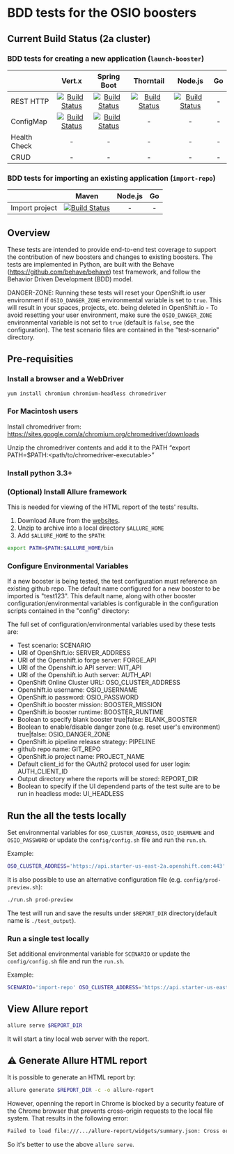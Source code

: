# BDD tests for the OSIO boosters

## Current Build Status (2a cluster)

### BDD tests for creating a new application (`launch-booster`)

| | Vert.x | Spring Boot | Thorntail | Node.js | Go |
| :------------- | :-------------: | :-------------: | :-------------: | :-------------: | :-------------: |
| REST HTTP | [![Build Status](https://ci.centos.org/buildStatus/icon?job=devtools-bdd-test-booster-openshift.io-us-east-2a-rest-http-vert.x)](https://ci.centos.org/view/Devtools/job/devtools-bdd-test-booster-openshift.io-us-east-2a-rest-http-vert.x/) | [![Build Status](https://ci.centos.org/buildStatus/icon?job=devtools-bdd-test-booster-openshift.io-us-east-2a-rest-http-spring-boot)](https://ci.centos.org/view/Devtools/job/devtools-bdd-test-booster-openshift.io-us-east-2a-rest-http-spring-boot/) | [![Build Status](https://ci.centos.org/buildStatus/icon?job=devtools-bdd-test-booster-openshift.io-us-east-2a-rest-http-thorntail)](https://ci.centos.org/view/Devtools/job/devtools-bdd-test-booster-openshift.io-us-east-2a-rest-http-thorntail/) | [![Build Status](https://ci.centos.org/buildStatus/icon?job=devtools-bdd-test-booster-openshift.io-us-east-2a-rest-http-nodejs)](https://ci.centos.org/view/Devtools/job/devtools-bdd-test-booster-openshift.io-us-east-2a-rest-http-nodejs/) | - |
| ConfigMap | [![Build Status](https://ci.centos.org/buildStatus/icon?job=devtools-bdd-test-booster-openshift.io-us-east-2a-configmap-vert.x)](https://ci.centos.org/view/Devtools/job/devtools-bdd-test-booster-openshift.io-us-east-2a-configmap-vert.x/) |  [![Build Status](https://ci.centos.org/buildStatus/icon?job=devtools-bdd-test-booster-openshift.io-us-east-2a-configmap-spring-boot)](https://ci.centos.org/view/Devtools/job/devtools-bdd-test-booster-openshift.io-us-east-2a-configmap-spring-boot/) | - | - | - |
| Health Check | - | - | - | - | - |
| CRUD | - | - | - | - | - |

### BDD tests for importing an existing application (`import-repo`)
| | Maven | Node.js | Go |
| :------------- | :-------------: | :-------------: | :-------------: |
| Import project | [![Build Status](https://ci.centos.org/buildStatus/icon?job=devtools-bdd-test-booster-import-maven-openshift.io-us-east-2a/)](https://ci.centos.org/job/devtools-bdd-test-booster-import-maven-openshift.io-us-east-2a/) | - | - |

## Overview

These tests are intended to provide end-to-end test coverage to support the contribution of new boosters and changes to existing boosters. The tests are implemented in Python, are built with the Behave (https://github.com/behave/behave) test framework, and follow the Behavior Driven Development (BDD) model.

DANGER-ZONE: Running these tests will reset your OpenShift.io user environment if `OSIO_DANGER_ZONE` environmental variable is set to `true`. This will result in your spaces, projects, etc. being deleted in OpenShift.io - To avoid resetting your user environment, make sure the `OSIO_DANGER_ZONE` environmental variable is not set to `true` (default is `false`, see the configuration). The test scenario files are contained in the "test-scenario" directory.

## Pre-requisities

### Install a browser and a WebDriver

```bash
yum install chromium chromium-headless chromedriver
```

### For Macintosh users

Install chromedriver from:  https://sites.google.com/a/chromium.org/chromedriver/downloads

Unzip the chromedriver contents and add it to the PATH “export PATH=$PATH:<path/to/chromedriver-executable>” 

### Install python 3.3+

### (Optional) Install Allure framework

This is needed for viewing of the HTML report of the tests' results.

1. Download Allure from the [websites](https://bintray.com/qameta/generic/allure2).
1. Unzip to archive into a local directory `$ALLURE_HOME`
1. Add `$ALLURE_HOME` to the `$PATH`:

```bash
export PATH=$PATH:$ALLURE_HOME/bin
```

### Configure Environmental Variables

If a new booster is being tested, the test configuration must reference an existing github repo. The default name configured for a new booster to be imported is "test123". This default name, along with other booster configuration/environmental variables is configurable in the configuration scripts contained in the "config" directory:

The full set of configuration/environmental variables used by these tests are:

* Test scenario: SCENARIO
* URI of OpenShift.io: SERVER_ADDRESS
* URI of the Openshift.io forge server: FORGE_API
* URI of the Openshift.io API server: WIT_API
* URI of the Openshift.io Auth server: AUTH_API
* OpenShift Online Cluster URL: OSO_CLUSTER_ADDRESS
* Openshift.io username: OSIO_USERNAME
* OpenShift.io password: OSIO_PASSWORD
* OpenShift.io booster mission: BOOSTER_MISSION
* OpenShift.io booster runtime: BOOSTER_RUNTIME
* Boolean to specify blank booster true|false: BLANK_BOOSTER
* Boolean to enable/disable danger zone (e.g. reset user's environment) true|false: OSIO_DANGER_ZONE
* OpenShift.io pipeline release strategy: PIPELINE
* github repo name: GIT_REPO
* OpenShift.io project name: PROJECT_NAME
* Default client_id for the OAuth2 protocol used for user login: AUTH_CLIENT_ID
* Output directory where the reports will be stored: REPORT_DIR
* Boolean to specify if the UI dependend parts of the test suite are to be run in headless mode: UI_HEADLESS

## Run the all the tests locally

Set environmental variables for `OSO_CLUSTER_ADDRESS`, `OSIO_USERNAME` and `OSIO_PASSWORD` or update the `config/config.sh` file and run the `run.sh`.

Example:

```bash
OSO_CLUSTER_ADDRESS='https://api.starter-us-east-2a.openshift.com:443' OSIO_USERNAME=... OSIO_PASSWORD=... ./run.sh
```

It is also possible to use an alternative configuration file (e.g. `config/prod-preview.sh`):

```bash
./run.sh prod-preview
```

The test will run and save the results under `$REPORT_DIR` directory(default name is `./test_output`).

### Run a single test locally

Set additional environmental variable for `SCENARIO` or update the `config/config.sh` file and run the `run.sh`.

Example:

```bash
SCENARIO='import-repo' OSO_CLUSTER_ADDRESS='https://api.starter-us-east-2a.openshift.com:443' OSIO_USERNAME=... OSIO_PASSWORD=... ./run.sh
```

## View Allure report

```bash
allure serve $REPORT_DIR
```

It will start a tiny local web server with the report.

## :warning: Generate Allure HTML report

It is possible to generate an HTML report by:

```bash
allure generate $REPORT_DIR -c -o allure-report
```

However, openning the report in Chrome is blocked by a security feature of the Chrome browser that prevents cross-origin requests to the local file system. That results in the following error:

```txt
Failed to load file:///.../allure-report/widgets/summary.json: Cross origin requests are only supported for protocol schemes: http, data, chrome, chrome-extension, https.
```

So it's better to use the above `allure serve`.
